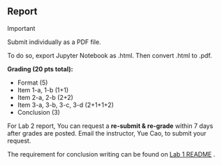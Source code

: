 ## Report 

> [!IMPORTANT]
> Submit individually as a PDF file.

To do so, export Jupyter Notebook as .html. Then convert .html to .pdf. 

**Grading (20 pts total):**  
- Format (5)  
- Item 1-a, 1-b (1+1)  
- Item 2-a, 2-b (2+2)
- Item 3-a, 3-b, 3-c, 3-d (2+1+1+2)  
- Conclusion (3)  

For Lab 2 report, You can request a **re-submit & re-grade** within 7 days after grades are posted. Email the instructor, Yue Cao, to submit your request.

The requirement for conclusion writing can be found on [Lab 1 README](../Lab%201%20Step%20Response/README.md)
.
